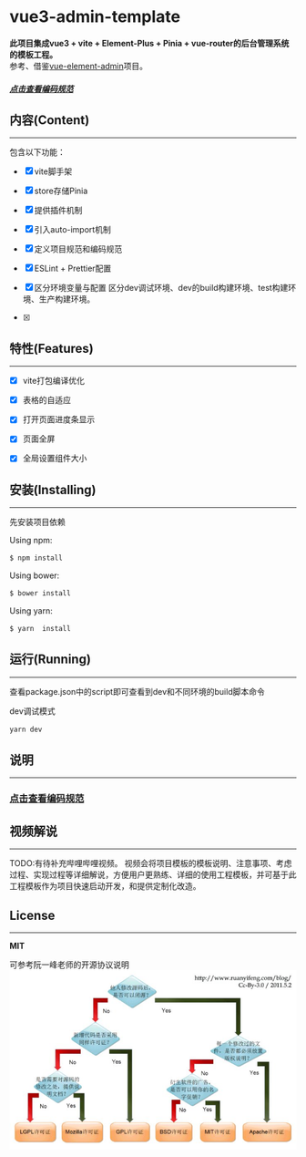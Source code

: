 # vue3-admin-template
**此项目集成vue3 +  vite + Element-Plus + Pinia + vue-router的后台管理系统的模板工程。**  
参考、借鉴[vue-element-admin](https://github.com/PanJiaChen/vue-element-admin/)项目。

##### [点击查看编码规范](http://fe-docs.mayuxian.cn/spec/project.html#%E9%A1%B9%E7%9B%AE%E5%90%8D%E5%91%BD%E5%90%8D)

## 内容(Content)
-------------------------------------------
包含以下功能：
- [x] vite脚手架  
  
- [x] store存储Pinia
- [x] 提供插件机制
- [x] 引入auto-import机制
- [x] 定义项目规范和编码规范
- [x] ESLint + Prettier配置
- [x] 区分环境变量与配置
      区分dev调试环境、dev的build构建环境、test构建环境、生产构建环境。
- [x] 

## 特性(Features)
-------------------------------------------
- [x] vite打包编译优化
- [x] 表格的自适应
- [x] 打开页面进度条显示
- [x] 页面全屏
- [x] 全局设置组件大小


## 安装(Installing)
-------------------------------------------
先安装项目依赖

Using npm:

```bash
$ npm install  
```

Using bower:

```bash
$ bower install
```

Using yarn:

```bash
$ yarn  install  
```
## 运行(Running)
-------------------------------------------
查看package.json中的script即可查看到dev和不同环境的build脚本命令

dev调试模式
``` javascript
yarn dev
```

## 说明
-------------------------------------------

### [点击查看编码规范](http://fe-docs.mayuxian.cn/spec/project.html#%E9%A1%B9%E7%9B%AE%E5%90%8D%E5%91%BD%E5%90%8D)

## 视频解说
-------------------------------------------
TODO:有待补充哔哩哔哩视频。
视频会将项目模板的模板说明、注意事项、考虑过程、实现过程等详细解说，方便用户更熟练、详细的使用工程模板，并可基于此工程模板作为项目快速启动开发，和提供定制化改造。

## License
-------------------------------------------
**MIT**

可参考阮一峰老师的开源协议说明
![开源协议](./docs//%E5%BC%80%E6%BA%90%E5%8D%8F%E8%AE%AE.jpg)